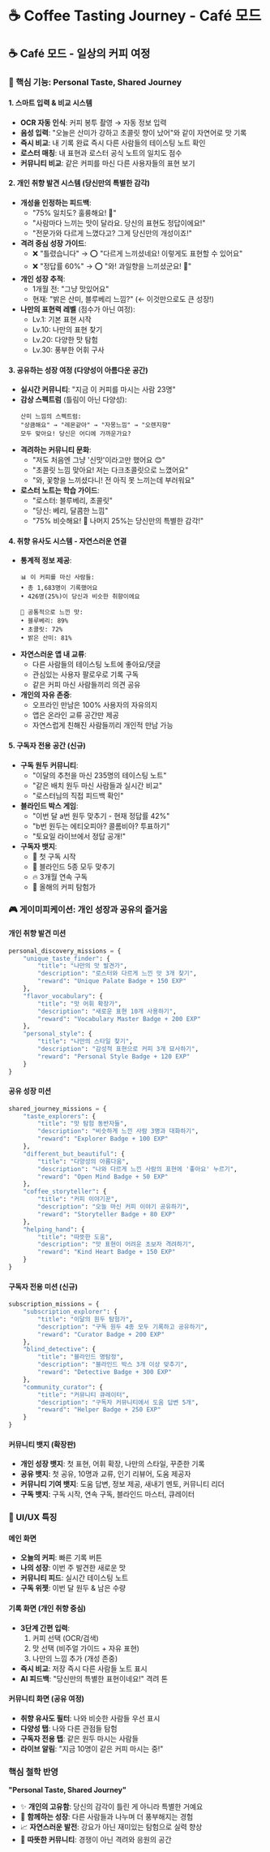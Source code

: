 # ☕ Coffee Tasting Journey - Café 모드

## ☕ Café 모드 - 일상의 커피 여정

### 🌟 핵심 기능: Personal Taste, Shared Journey

#### 1. 스마트 입력 & 비교 시스템
- **OCR 자동 인식**: 커피 봉투 촬영 → 자동 정보 입력
- **음성 입력**: "오늘은 산미가 강하고 초콜릿 향이 났어"와 같이 자연어로 맛 기록
- **즉시 비교**: 내 기록 완료 즉시 다른 사람들의 테이스팅 노트 확인
- **로스터 매칭**: 내 표현과 로스터 공식 노트의 일치도 점수
- **커뮤니티 비교**: 같은 커피를 마신 다른 사용자들의 표현 보기

#### 2. 개인 취향 발견 시스템 (당신만의 특별한 감각)
- **개성을 인정하는 피드백**: 
  - "75% 일치도? 훌륭해요! 🎉"
  - "사람마다 느끼는 맛이 달라요. 당신의 표현도 정답이에요!"
  - "전문가와 다르게 느꼈다고? 그게 당신만의 개성이죠!"
- **격려 중심 성장 가이드**:
  - ❌ "틀렸습니다" → ⭕ "다르게 느끼셨네요! 이렇게도 표현할 수 있어요"
  - ❌ "정답률 60%" → ⭕ "와! 과일향을 느끼셨군요! 👏"
- **개인 성장 추적**: 
  - 1개월 전: "그냥 맛있어요"
  - 현재: "밝은 산미, 블루베리 느낌?" (← 이것만으로도 큰 성장!)
- **나만의 표현력 레벨** (점수가 아닌 여정): 
  - Lv.1: 기본 표현 시작
  - Lv.10: 나만의 표현 찾기
  - Lv.20: 다양한 맛 탐험
  - Lv.30: 풍부한 어휘 구사

#### 3. 공유하는 성장 여정 (다양성이 아름다운 공간)
- **실시간 커뮤니티**: "지금 이 커피를 마시는 사람 23명"
- **감상 스펙트럼** (틀림이 아닌 다양성): 
  ```
  산미 느낌의 스펙트럼:
  "상큼해요" → "레몬같아" → "자몽느낌" → "오렌지향"
  모두 맞아요! 당신은 어디에 가까운가요?
  ```
- **격려하는 커뮤니티 문화**:
  - "저도 처음엔 그냥 '신맛'이라고만 했어요 😊"
  - "초콜릿 느낌 맞아요! 저는 다크초콜릿으로 느꼈어요"
  - "와, 꽃향을 느끼셨다니! 전 아직 못 느끼는데 부러워요"
- **로스터 노트는 학습 가이드**:
  - "로스터: 블루베리, 초콜릿"
  - "당신: 베리, 달콤한 느낌"
  - "75% 비슷해요! 🌟 나머지 25%는 당신만의 특별한 감각!"

#### 4. 취향 유사도 시스템 - 자연스러운 연결
- **통계적 정보 제공**:
  ```
  📊 이 커피를 마신 사람들:
  • 총 1,683명이 기록했어요
  • 426명(25%)이 당신과 비슷한 취향이에요
  
  🎯 공통적으로 느낀 맛:
  • 블루베리: 89%
  • 초콜릿: 72%
  • 밝은 산미: 81%
  ```
- **자연스러운 앱 내 교류**:
  - 다른 사람들의 테이스팅 노트에 좋아요/댓글
  - 관심있는 사용자 팔로우로 기록 구독
  - 같은 커피 마신 사람들끼리 의견 공유
- **개인의 자유 존중**:
  - 오프라인 만남은 100% 사용자의 자유의지
  - 앱은 온라인 교류 공간만 제공
  - 자연스럽게 친해진 사람들끼리 개인적 만남 가능

#### 5. 구독자 전용 공간 (신규)
- **구독 원두 커뮤니티**:
  - "이달의 추천을 마신 235명의 테이스팅 노트"
  - "같은 배치 원두 마신 사람들과 실시간 비교"
  - "로스터님의 직접 피드백 확인"
- **블라인드 박스 게임**:
  - "이번 달 a번 원두 맞추기 - 현재 정답률 42%"
  - "b번 원두는 에티오피아? 콜롬비아? 투표하기"
  - "토요일 라이브에서 정답 공개!"
- **구독자 뱃지**:
  - 🏅 첫 구독 시작
  - 🎯 블라인드 5종 모두 맞추기
  - 🔥 3개월 연속 구독
  - 💎 올해의 커피 탐험가

### 🎮 게이미피케이션: 개인 성장과 공유의 즐거움

#### 개인 취향 발견 미션
```python
personal_discovery_missions = {
    "unique_taste_finder": {
        "title": "나만의 맛 발견가",
        "description": "로스터와 다르게 느낀 맛 3개 찾기",
        "reward": "Unique Palate Badge + 150 EXP"
    },
    "flavor_vocabulary": {
        "title": "맛 어휘 확장가",
        "description": "새로운 표현 10개 사용하기",
        "reward": "Vocabulary Master Badge + 200 EXP"
    },
    "personal_style": {
        "title": "나만의 스타일 찾기",
        "description": "감성적 표현으로 커피 3개 묘사하기",
        "reward": "Personal Style Badge + 120 EXP"
    }
}
```

#### 공유 성장 미션
```python
shared_journey_missions = {
    "taste_explorers": {
        "title": "맛 탐험 동반자들",
        "description": "비슷하게 느낀 사람 3명과 대화하기",
        "reward": "Explorer Badge + 100 EXP"
    },
    "different_but_beautiful": {
        "title": "다양성의 아름다움",
        "description": "나와 다르게 느낀 사람의 표현에 '좋아요' 누르기",
        "reward": "Open Mind Badge + 50 EXP"
    },
    "coffee_storyteller": {
        "title": "커피 이야기꾼",
        "description": "오늘 마신 커피 이야기 공유하기",
        "reward": "Storyteller Badge + 80 EXP"
    },
    "helping_hand": {
        "title": "따뜻한 도움",
        "description": "맛 표현이 어려운 초보자 격려하기",
        "reward": "Kind Heart Badge + 150 EXP"
    }
}
```

#### 구독자 전용 미션 (신규)
```python
subscription_missions = {
    "subscription_explorer": {
        "title": "이달의 원두 탐험가",
        "description": "구독 원두 4종 모두 기록하고 공유하기",
        "reward": "Curator Badge + 200 EXP"
    },
    "blind_detective": {
        "title": "블라인드 명탐정",
        "description": "블라인드 박스 3개 이상 맞추기",
        "reward": "Detective Badge + 300 EXP"
    },
    "community_curator": {
        "title": "커뮤니티 큐레이터",
        "description": "구독자 커뮤니티에서 도움 답변 5개",
        "reward": "Helper Badge + 250 EXP"
    }
}
```

#### 커뮤니티 뱃지 (확장판)
- **개인 성장 뱃지**: 첫 표현, 어휘 확장, 나만의 스타일, 꾸준한 기록
- **공유 뱃지**: 첫 공유, 10명과 교류, 인기 리뷰어, 도움 제공자
- **커뮤니티 기여 뱃지**: 도움 답변, 정보 제공, 새내기 멘토, 커뮤니티 리더
- **구독 뱃지**: 구독 시작, 연속 구독, 블라인드 마스터, 큐레이터

### 📱 UI/UX 특징

#### 메인 화면
- **오늘의 커피**: 빠른 기록 버튼
- **나의 성장**: 이번 주 발견한 새로운 맛
- **커뮤니티 피드**: 실시간 테이스팅 노트
- **구독 위젯**: 이번 달 원두 & 남은 수량

#### 기록 화면 (개인 취향 중심)
- **3단계 간편 입력**: 
  1. 커피 선택 (OCR/검색)
  2. 맛 선택 (비주얼 가이드 + 자유 표현)
  3. 나만의 느낌 추가 (개성 존중)
- **즉시 비교**: 저장 즉시 다른 사람들 노트 표시
- **AI 피드백**: "당신만의 특별한 표현이네요!" 격려 톤

#### 커뮤니티 화면 (공유 여정)
- **취향 유사도 필터**: 나와 비슷한 사람들 우선 표시
- **다양성 탭**: 나와 다른 관점들 탐험
- **구독자 전용 탭**: 같은 원두 마시는 사람들
- **라이브 알림**: "지금 10명이 같은 커피 마시는 중!"

### 핵심 철학 반영
**"Personal Taste, Shared Journey"**
- ✨ **개인의 고유함**: 당신의 감각이 틀린 게 아니라 특별한 거예요
- 🤝 **함께하는 성장**: 다른 사람들과 나누며 더 풍부해지는 경험
- 📈 **자연스러운 발전**: 강요가 아닌 재미있는 탐험으로 실력 향상
- 💝 **따뜻한 커뮤니티**: 경쟁이 아닌 격려와 응원의 공간
